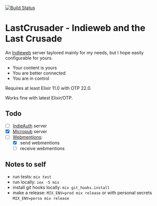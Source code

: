 [![Build Status](https://travis-ci.com/jpcaruana/last_crusader.svg?branch=master)](https://travis-ci.com/jpcaruana/last_crusader)

# LastCrusader - Indieweb and the Last Crusade

An [Indieweb](https://indieweb.org/) server taylored mainly for _my_ needs, but I hope easily configurable for yours.

- Your content is yours
- You are better connected
- You are in control

Requires at least Elixir 11.0 with OTP 22.0.

Works fine with latest Elixir/OTP.

## Todo

- [ ] [IndieAuth](https://indieauth.com/) server
- [x] [Micropub](https://www.w3.org/TR/micropub/) server
- [ ] [Webmentions](https://indieweb.org/Webmention):
    - [X] send webmentions
    - [ ] receive webmentions

## Notes to self

- run tests: `mix test`
- run locally: `iex -S mix`
- install git hooks locally: `mix git_hooks.install`
- make a release: `MIX_ENV=prod mix release` or with personal secrets `MIX_ENV=perso mix release`
